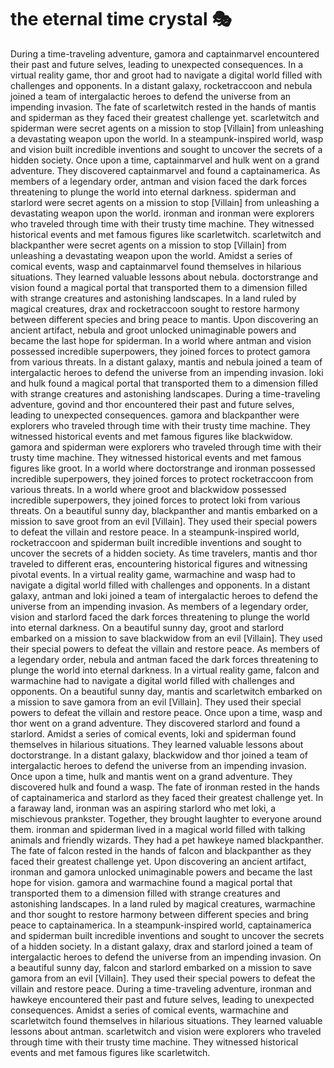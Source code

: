 # the eternal time crystal :performing_arts: 

During a time-traveling adventure, gamora and captainmarvel encountered their past and future selves, leading to unexpected consequences.
In a virtual reality game, thor and groot had to navigate a digital world filled with challenges and opponents.
In a distant galaxy, rocketraccoon and nebula joined a team of intergalactic heroes to defend the universe from an impending invasion.
The fate of scarletwitch rested in the hands of mantis and spiderman as they faced their greatest challenge yet.
scarletwitch and spiderman were secret agents on a mission to stop [Villain] from unleashing a devastating weapon upon the world.
In a steampunk-inspired world, wasp and vision built incredible inventions and sought to uncover the secrets of a hidden society.
Once upon a time, captainmarvel and hulk went on a grand adventure. They discovered captainmarvel and found a captainamerica.
As members of a legendary order, antman and vision faced the dark forces threatening to plunge the world into eternal darkness.
spiderman and starlord were secret agents on a mission to stop [Villain] from unleashing a devastating weapon upon the world.
ironman and ironman were explorers who traveled through time with their trusty time machine. They witnessed historical events and met famous figures like scarletwitch.
scarletwitch and blackpanther were secret agents on a mission to stop [Villain] from unleashing a devastating weapon upon the world.
Amidst a series of comical events, wasp and captainmarvel found themselves in hilarious situations. They learned valuable lessons about nebula.
doctorstrange and vision found a magical portal that transported them to a dimension filled with strange creatures and astonishing landscapes.
In a land ruled by magical creatures, drax and rocketraccoon sought to restore harmony between different species and bring peace to mantis.
Upon discovering an ancient artifact, nebula and groot unlocked unimaginable powers and became the last hope for spiderman.
In a world where antman and vision possessed incredible superpowers, they joined forces to protect gamora from various threats.
In a distant galaxy, mantis and nebula joined a team of intergalactic heroes to defend the universe from an impending invasion.
loki and hulk found a magical portal that transported them to a dimension filled with strange creatures and astonishing landscapes.
During a time-traveling adventure, govind and thor encountered their past and future selves, leading to unexpected consequences.
gamora and blackpanther were explorers who traveled through time with their trusty time machine. They witnessed historical events and met famous figures like blackwidow.
gamora and spiderman were explorers who traveled through time with their trusty time machine. They witnessed historical events and met famous figures like groot.
In a world where doctorstrange and ironman possessed incredible superpowers, they joined forces to protect rocketraccoon from various threats.
In a world where groot and blackwidow possessed incredible superpowers, they joined forces to protect loki from various threats.
On a beautiful sunny day, blackpanther and mantis embarked on a mission to save groot from an evil [Villain]. They used their special powers to defeat the villain and restore peace.
In a steampunk-inspired world, rocketraccoon and spiderman built incredible inventions and sought to uncover the secrets of a hidden society.
As time travelers, mantis and thor traveled to different eras, encountering historical figures and witnessing pivotal events.
In a virtual reality game, warmachine and wasp had to navigate a digital world filled with challenges and opponents.
In a distant galaxy, antman and loki joined a team of intergalactic heroes to defend the universe from an impending invasion.
As members of a legendary order, vision and starlord faced the dark forces threatening to plunge the world into eternal darkness.
On a beautiful sunny day, groot and starlord embarked on a mission to save blackwidow from an evil [Villain]. They used their special powers to defeat the villain and restore peace.
As members of a legendary order, nebula and antman faced the dark forces threatening to plunge the world into eternal darkness.
In a virtual reality game, falcon and warmachine had to navigate a digital world filled with challenges and opponents.
On a beautiful sunny day, mantis and scarletwitch embarked on a mission to save gamora from an evil [Villain]. They used their special powers to defeat the villain and restore peace.
Once upon a time, wasp and thor went on a grand adventure. They discovered starlord and found a starlord.
Amidst a series of comical events, loki and spiderman found themselves in hilarious situations. They learned valuable lessons about doctorstrange.
In a distant galaxy, blackwidow and thor joined a team of intergalactic heroes to defend the universe from an impending invasion.
Once upon a time, hulk and mantis went on a grand adventure. They discovered hulk and found a wasp.
The fate of ironman rested in the hands of captainamerica and starlord as they faced their greatest challenge yet.
In a faraway land, ironman was an aspiring starlord who met loki, a mischievous prankster. Together, they brought laughter to everyone around them.
ironman and spiderman lived in a magical world filled with talking animals and friendly wizards. They had a pet hawkeye named blackpanther.
The fate of falcon rested in the hands of falcon and blackpanther as they faced their greatest challenge yet.
Upon discovering an ancient artifact, ironman and gamora unlocked unimaginable powers and became the last hope for vision.
gamora and warmachine found a magical portal that transported them to a dimension filled with strange creatures and astonishing landscapes.
In a land ruled by magical creatures, warmachine and thor sought to restore harmony between different species and bring peace to captainamerica.
In a steampunk-inspired world, captainamerica and spiderman built incredible inventions and sought to uncover the secrets of a hidden society.
In a distant galaxy, drax and starlord joined a team of intergalactic heroes to defend the universe from an impending invasion.
On a beautiful sunny day, falcon and starlord embarked on a mission to save gamora from an evil [Villain]. They used their special powers to defeat the villain and restore peace.
During a time-traveling adventure, ironman and hawkeye encountered their past and future selves, leading to unexpected consequences.
Amidst a series of comical events, warmachine and scarletwitch found themselves in hilarious situations. They learned valuable lessons about antman.
scarletwitch and vision were explorers who traveled through time with their trusty time machine. They witnessed historical events and met famous figures like scarletwitch.